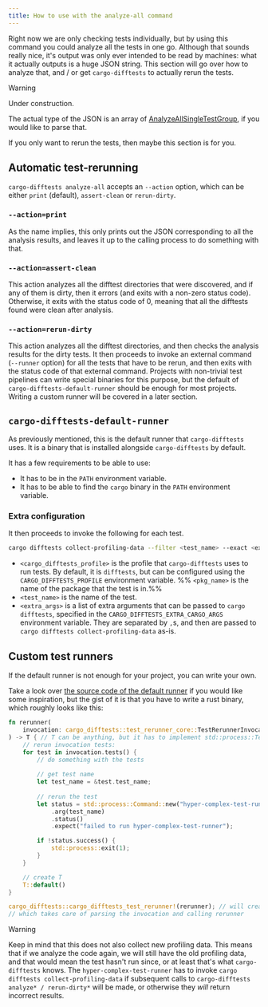 ```yaml
---
title: How to use with the analyze-all command
---
```


Right now we are only checking tests individually, but by using this command
you could analyze all the tests in one go. Although that sounds really nice,
it's output was only ever intended to be read by machines: what it actually
outputs is a huge JSON string. This section will go over how to analyze that,
and / or get `cargo-difftests` to actually rerun the tests.

>[!warning]
> Under construction.

The actual type of the JSON is an array of [AnalyzeAllSingleTestGroup],
if you would like to parse that.

If you only want to rerun the tests, then maybe this section is for you.

## Automatic test-rerunning

`cargo-difftests analyze-all` accepts an `--action` option, which can
be either `print` (default), `assert-clean` or `rerun-dirty`.

### `--action=print`

As the name implies, this only prints out the JSON corresponding to
all the analysis results, and leaves it up to the calling process to
do something with that.

### `--action=assert-clean`

This action analyzes all the difftest directories that were
discovered, and if any of them is dirty, then it errors (and
exits with a non-zero status code). Otherwise, it exits with
the status code of 0, meaning that all the difftests found
were clean after analysis.

### `--action=rerun-dirty`

This action analyzes all the difftest directories, and then
checks the analysis results for the dirty tests. It then
proceeds to invoke an external command (`--runner` option)
for all the tests that have to be rerun, and then exits with
the status code of that external command. Projects with non-trivial
test pipelines can write special binaries for this purpose, but
the default of `cargo-difftests-default-runner` should be enough
for most projects. Writing a custom runner will be covered in a
later section.

## `cargo-difftests-default-runner`

As previously mentioned, this is the default runner that
`cargo-difftests` uses. It is a binary that is installed
alongside `cargo-difftests` by default.

It has a few requirements to be able to use:
- It has to be in the `PATH` environment variable.
- It has to be able to find the `cargo` binary in the `PATH` environment variable.
### Extra configuration

It then proceeds to invoke the following for each test.

```bash
cargo difftests collect-profiling-data --filter <test_name> --exact <extra_args>
```

- `<cargo_difftests_profile>` is the profile that `cargo-difftests` uses to run tests.
  By default, it is `difftests`, but can be configured using the `CARGO_DIFFTESTS_PROFILE`
  environment variable.
%% `<pkg_name>` is the name of the package that the test is in.%%
- `<test_name>` is the name of the test.
- `<extra_args>` is a list of extra arguments that can be passed to `cargo difftests`,
  specified in the `CARGO_DIFFTESTS_EXTRA_CARGO_ARGS` environment variable. They are separated
  by `,`s, and then are passed to `cargo difftests collect-profiling-data` as-is.

## Custom test runners

If the default runner is not enough for your project, you can write your own.

Take a look over [the source code of the default runner][default-runner-source] if
you would like some inspiration, but the gist of it is that you have to write a rust
binary, which roughly looks like this:

```rust
fn rerunner(
    invocation: cargo_difftests::test_rerunner_core::TestRerunnerInvocation
) -> T { // T can be anything, but it has to implement std::process::Termination
    // rerun invocation tests:
    for test in invocation.tests() {
        // do something with the tests 
	    
	    // get test name
        let test_name = &test.test_name;
        
        // rerun the test
        let status = std::process::Command::new("hyper-complex-test-runner")
            .arg(test_name)
            .status()
            .expect("failed to run hyper-complex-test-runner");

        if !status.success() {
            std::process::exit(1);
        }
    }

    // create T
    T::default()
}

cargo_difftests::cargo_difftests_test_rerunner!(rerunner); // will create main
// which takes care of parsing the invocation and calling rerunner
```



>[!warning]
> Keep in mind that this does not also collect new profiling data. This means that if we analyze the code again, we will still have the old profiling data, and that would mean the test hasn't run since, or at least that's what `cargo-difftests` knows. The `hyper-complex-test-runner` has to invoke `cargo difftests collect-profiling-data` if subsequent calls to `cargo-difftests analyze* / rerun-dirty*` will be made, or otherwise they *will* return incorrect results.

[AnalyzeAllSingleTestGroup]: https://docs.rs/cargo-difftests/latest/cargo_difftests/struct.AnalyzeAllSingleTestGroup.html
[default-runner-source]: https://github.com/dnbln/cargo-difftests/blob/trunk/cargo-difftests/src/bin/cargo-difftests-default-rerunner.rs